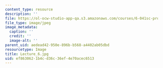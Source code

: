 ```yaml
---
content_type: resource
description: ''
file: https://ol-ocw-studio-app-qa.s3.amazonaws.com/courses/6-041sc-probabilistic-systems-analysis-and-applied-probability-fall-2013/ef8630621b4cd36c36ef4e70acec6513_Lecture_6.jpg
file_type: image/jpeg
image_metadata:
  caption: ''
  credit: ''
  image-alt: ''
parent_uid: aedead42-950e-896b-b568-a4402ab05dbd
resourcetype: Image
title: Lecture_6.jpg
uid: ef863062-1b4c-d36c-36ef-4e70acec6513
---
```

